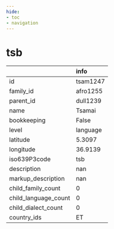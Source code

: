 ```yaml
---
hide:
- toc
- navigation
---
```

# tsb
|                      | info     |
|:---------------------|:---------|
| id                   | tsam1247 |
| family_id            | afro1255 |
| parent_id            | dull1239 |
| name                 | Tsamai   |
| bookkeeping          | False    |
| level                | language |
| latitude             | 5.3097   |
| longitude            | 36.9139  |
| iso639P3code         | tsb      |
| description          | nan      |
| markup_description   | nan      |
| child_family_count   | 0        |
| child_language_count | 0        |
| child_dialect_count  | 0        |
| country_ids          | ET       |